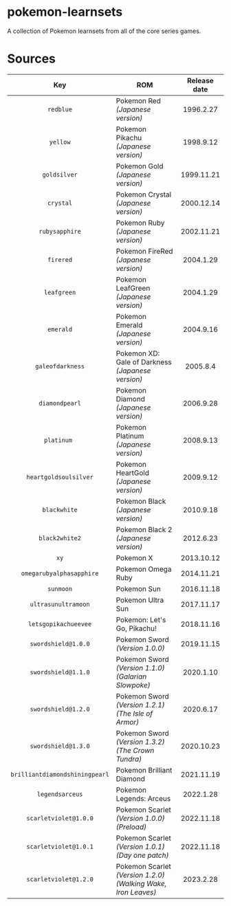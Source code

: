 # pokemon-learnsets
A collection of Pokemon learnsets from all of the core series games.

# Sources
| Key | ROM | Release date |
| :-: | - | :-: |
| `redblue` | Pokemon Red *(Japanese version)* | 1996.2.27
| `yellow` | Pokemon Pikachu *(Japanese version)* | 1998.9.12
| `goldsilver` | Pokemon Gold *(Japanese version)* | 1999.11.21
| `crystal` | Pokemon Crystal *(Japanese version)* | 2000.12.14
| `rubysapphire` | Pokemon Ruby *(Japanese version)* | 2002.11.21
| `firered` | Pokemon FireRed *(Japanese version)* | 2004.1.29
| `leafgreen` | Pokemon LeafGreen *(Japanese version)* | 2004.1.29
| `emerald` | Pokemon Emerald *(Japanese version)* | 2004.9.16
| `galeofdarkness` | Pokemon XD: Gale of Darkness *(Japanese version)* | 2005.8.4
| `diamondpearl` | Pokemon Diamond *(Japanese version)* | 2006.9.28
| `platinum `| Pokemon Platinum *(Japanese version)* | 2008.9.13
| `heartgoldsoulsilver` | Pokemon HeartGold *(Japanese version)* | 2009.9.12
| `blackwhite` | Pokemon Black *(Japanese version)* | 2010.9.18
| `black2white2` | Pokemon Black 2 *(Japanese version)* | 2012.6.23
| `xy` | Pokemon X | 2013.10.12
| `omegarubyalphasapphire` | Pokemon Omega Ruby | 2014.11.21
| `sunmoon` | Pokemon Sun | 2016.11.18
| `ultrasunultramoon` | Pokemon Ultra Sun | 2017.11.17
| `letsgopikachueevee` | Pokemon: Let's Go, Pikachu! | 2018.11.16
| `swordshield@1.0.0` | Pokemon Sword *(Version 1.0.0)* | 2019.11.15
| `swordshield@1.1.0` | Pokemon Sword *(Version 1.1.0) (Galarian Slowpoke)* | 2020.1.10
| `swordshield@1.2.0` | Pokemon Sword *(Version 1.2.1) (The Isle of Armor)* | 2020.6.17
| `swordshield@1.3.0` | Pokemon Sword *(Version 1.3.2) (The Crown Tundra)* | 2020.10.23
| `brilliantdiamondshiningpearl` | Pokemon Brilliant Diamond | 2021.11.19
| `legendsarceus` | Pokemon Legends: Arceus | 2022.1.28
| `scarletviolet@1.0.0` | Pokemon Scarlet *(Version 1.0.0) (Preload)* | 2022.11.18
| `scarletviolet@1.0.1` | Pokemon Scarlet *(Version 1.0.1) (Day one patch)* | 2022.11.18
| `scarletviolet@1.2.0` | Pokemon Scarlet *(Version 1.2.0) (Walking Wake, Iron Leaves)* | 2023.2.28
